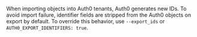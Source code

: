 When importing objects into Auth0 tenants, Auth0 generates new IDs. To avoid import failure, identifier fields are stripped from the Auth0 objects on export by default. To override this behavior, use `--export_ids` or `AUTH0_EXPORT_IDENTIFIERS: true`.
